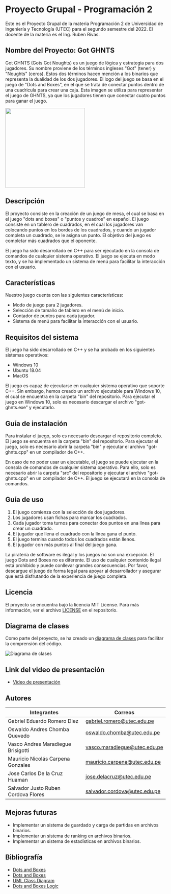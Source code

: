 # Proyecto Grupal - Programación 2
Este es el Proyecto Grupal de la materia Programación 2 de Universidad de Ingeniería y Tecnología (UTEC) para el segundo semestre del 2022.
El docente de la materia es el Ing. Ruben Rivas.

## Nombre del Proyecto: Got GHNTS
Got GHNTS (Gots Got Noughts) es un juego de lógica y estrategia para dos jugadores. Su nombre proviene de los términos ingleses "Got" (tener) y "Noughts" (ceros). Estos dos términos hacen mención a los binarios que representa la dualidad de los dos jugadores. El logo del juego se basa en el juego de "Dots and Boxes", en el que se trata de conectar puntos dentro de una cuadricula para crear una caja. Esta imagen se utiliza para representar el juego de GHNTS, ya que los jugadores tienen que conectar cuatro puntos para ganar el juego.

<img src="https://i.imgur.com/FN3c2t6.png" width="250">

## Descripción
El proyecto consiste en la creación de un juego de mesa, el cual se basa en el juego "dots and boxes" o "puntos y cuadros" en español. El juego consiste en un tablero de cuadrados, en el cual los jugadores van colocando puntos en los bordes de los cuadrados, y cuando un jugador completa un cuadrado, se le asigna un punto. El objetivo del juego es completar más cuadrados que el oponente.

El juego ha sido desarrollado en C++ para ser ejecutado en la consola de comandos de cualquier sistema operativo. El juego se ejecuta en modo texto, y se ha implementado un sistema de menú para facilitar la interacción con el usuario.

## Características
Nuestro juego cuenta con las siguientes características:
- Modo de juego para 2 jugadores.
- Selección de tamaño de tablero en el menú de inicio.
- Contador de puntos para cada jugador.
- Sistema de menú para facilitar la interacción con el usuario.

## Requisitos del sistema
El juego ha sido desarrollado en C++ y se ha probado en los siguientes sistemas operativos:
- Windows 10
- Ubuntu 18.04
- MacOS

El juego es capaz de ejecutarse en cualquier sistema operativo que soporte C++. Sin embargo, hemos creado un archivo ejecutable para Windows 10, el cual se encuentra en la carpeta "bin" del repositorio. Para ejecutar el juego en Windows 10, solo es necesario descargar el archivo "got-ghnts.exe" y ejecutarlo.

## Guía de instalación
Para instalar el juego, solo es necesario descargar el repositorio completo. El juego se encuentra en la carpeta "bin" del repositorio. Para ejecutar el juego, solo es necesario abrir la carpeta "bin" y ejecutar el archivo "got-ghnts.cpp" en un compilador de C++.

En caso de no poder usar un ejecutable, el juego se puede ejecutar en la consola de comandos de cualquier sistema operativo. Para ello, solo es necesario abrir la carpeta "src" del repositorio y ejecutar el archivo "got-ghnts.cpp" en un compilador de C++. El juego se ejecutará en la consola de comandos.

## Guía de uso
1. El juego comienza con la selección de dos jugadores.
2. Los jugadores usan fichas para marcar los cuadrados.
3. Cada jugador toma turnos para conectar dos puntos en una línea para crear un cuadrado.
4. El jugador que llena el cuadrado con la línea gana el punto.
5. El juego termina cuando todos los cuadrados están llenos.
6. El jugador con más puntos al final del juego gana.

La piratería de software es ilegal y los juegos no son una excepción. El juego Dots and Boxes no es diferente. El uso de cualquier contenido ilegal está prohibido y puede conllevar grandes consecuencias. Por favor, descargue el juego de forma legal para apoyar al desarrollador y asegurar que está disfrutando de la experiencia de juego completa.

## Licencia
El proyecto se encuentra bajo la licencia MIT License. Para más información, ver el archivo [LICENSE](./LICENSE) en el repositorio.

## Diagrama de clases
Como parte del proyecto, se ha creado un [diagrama de clases](./src/img/diagrama.jpeg) para facilitar la comprensión del código. 

![Diagrama de clases](https://i.imgur.com/ZzzYBhl.jpeg)

## Link del video de presentación
- [Vídeo de presentación](https://www.youtube.com/watch?v=deoB88pbE7U)

## Autores
| Integrantes  | Correos |
| ------------- | ------------- |
| Gabriel Eduardo Romero Diez | gabriel.romero@utec.edu.pe |
| Oswaldo Andres Chomba Quevedo | oswaldo.chomba@utec.edu.pe |
| Vasco Andres Maradiegue Brisigotti | vasco.maradiegue@utec.edu.pe |
| Mauricio Nicolás Carpena Gonzales | mauricio.carpena@utec.edu.pe |
| Jose Carlos De la Cruz Huaman | jose.delacruz@utec.edu.pe |
| Salvador Justo Ruben Cordova Flores | salvador.cordova@utec.edu.pe |

## Mejoras futuras
- Implementar un sistema de guardado y carga de partidas en archivos binarios.
- Implementar un sistema de ranking en archivos binarios.
- Implementar un sistema de estadísticas en archivos binarios.

## Bibliografía
- [Dots and Boxes](https://en.wikipedia.org/wiki/Dots_and_Boxes)
- [Dots and Boxes](https://www.mathsisfun.com/games/dots-and-boxes.html)
- [UML Class Diagram](https://www.uml-diagrams.org/class-diagrams-overview.html)
- [Dots and Boxes Logic](https://www.youtube.com/watch?v=KboGyIilP6k)